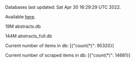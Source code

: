 Databases last updated: Sat Apr 30 16:29:29 UTC 2022. 

Available [here](https://github.com/cbeauhilton/ash-db/releases).


19M	abstracts.db

144M	abstracts_full.db

Current number of items in db:
[{"count(*)": 95320}]

Current number of scraped items in db:
[{"count(*)": 14681}]
